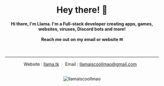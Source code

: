 

<div align="center">

<h1> Hey there! 👋 </h1>
<h4>Hi there, I'm Llama. I'm a Full-stack developer creating apps, games, websites, viruses, Discord bots and more!<br /><br/> Reach me out on my email or website ✉</h4>
<br />
<hr>

Website : [llama.tk](https://llama.tk) &nbsp;&middot;&nbsp;
Email : [llamaiscoollmao@gmail.com](mailto:llamaiscoollmao@gmail.com) &nbsp;&nbsp;

<br />
<img src="https://komarev.com/ghpvc/?username=llamaiscoollmao&label=Profile%20views&color=0e75b6&style=flat" alt="llamaiscoollmao" /> 

</div>
